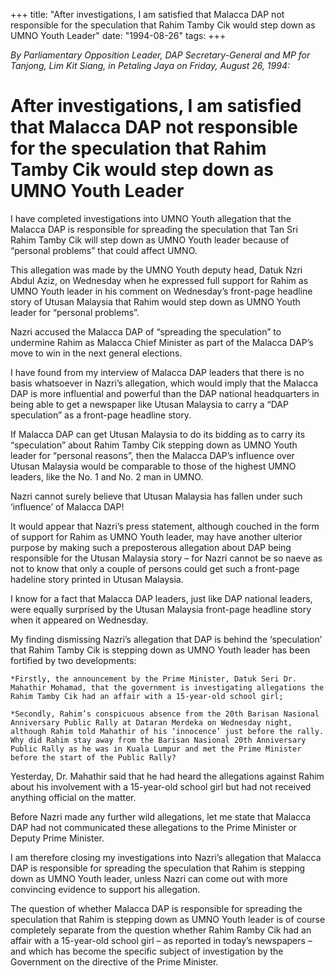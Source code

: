 +++ 
title: "After investigations, I am satisfied that Malacca DAP not responsible for the speculation that Rahim Tamby Cik would step down as UMNO Youth Leader"
date: "1994-08-26"
tags:
+++

_By Parliamentary Opposition Leader, DAP Secretary-General and MP for Tanjong, Lim Kit Siang, in Petaling Jaya on Friday, August 26, 1994:_

# After investigations, I am satisfied that Malacca DAP not responsible for the speculation that Rahim Tamby Cik would step down as UMNO Youth Leader

I have completed investigations into UMNO Youth allegation that the Malacca DAP is responsible for spreading the speculation that Tan Sri Rahim Tamby Cik will step down as UMNO Youth leader because of “personal problems” that could affect UMNO.</u>

This allegation was made by the UMNO Youth deputy head, Datuk Nzri Abdul Aziz, on Wednesday when he expressed full support for Rahim as UMNO Youth leader in his comment on Wednesday’s front-page headline story of Utusan Malaysia that Rahim would step down as UMNO Youth leader for “personal problems”.

Nazri accused the Malacca DAP of “spreading the speculation” to undermine Rahim as Malacca Chief Minister as part of the Malacca DAP’s move to win in the next general elections.

I have found from my interview of Malacca DAP leaders that there is no basis whatsoever in Nazri’s allegation, which would imply that the Malacca DAP is more influential and powerful than the DAP national headquarters in being able to get a newspaper like Utusan Malaysia to carry a “DAP speculation” as a front-page headline story.

If Malacca DAP can get Utusan Malaysia to do its bidding as to carry its “speculation” about Rahim Tamby Cik stepping down as UMNO Youth leader for “personal reasons”, then the Malacca DAP’s influence over Utusan Malaysia would be comparable to those of the highest UMNO leaders, like the No. 1 and No. 2 man in UMNO.

Nazri cannot surely believe that Utusan Malaysia has fallen under such ‘influence’ of Malacca DAP!

It would appear that Nazri’s press statement, although  couched in the form of support for Rahim as UMNO Youth leader, may have another ulterior purpose by making such a preposterous allegation about DAP being responsible for the Utusan Malaysia  story – for Nazri cannot be so naeve as not to know that only a couple of persons could get such a front-page hadeline story printed in Utusan Malaysia.

I know for a fact that Malacca DAP leaders, just like DAP national leaders, were equally surprised by the Utusan Malaysia front-page headline story when it appeared on Wednesday.

My finding dismissing Nazri’s allegation that DAP is behind the ‘speculation’ that Rahim Tamby Cik is stepping down as UMNO Youth leader has been fortified by two developments:

	*Firstly, the announcement by the Prime Minister, Datuk Seri Dr. Mahathir Mohamad, that the government is investigating allegations the Rahim Tamby Cik had an affair with a 15-year-old school girl;

	*Secondly, Rahim’s conspicuous absence from the 20th Barisan Nasional Anniversary Public Rally at Dataran Merdeka on Wednesday night, although Rahim told Mahathir of his ‘innocence’ just before the rally. Why did Rahim stay away from the Barisan Nasional 20th Anniversary Public Rally as he was in Kuala Lumpur and met the Prime Minister before the start of the Public Rally?

Yesterday, Dr. Mahathir said that he had heard the allegations against Rahim about his involvement with a 15-year-old school girl but had not received anything official on the matter.

Before Nazri made any further wild allegations, let me state that Malacca DAP had not communicated these allegations to the Prime Minister or Deputy Prime Minister.

I am therefore closing my investigations into Nazri’s allegation that Malacca DAP  is responsible for spreading the speculation that Rahim is stepping down as UMNO Youth leader, unless Nazri can come out with more convincing evidence to support his allegation.

The question of whether Malacca DAP is responsible for spreading the speculation that Rahim is stepping down as UMNO Youth leader is of course completely separate from the question whether Rahim Ramby Cik had an affair with a 15-year-old school girl – as reported in today’s newspapers – and which has become the specific subject of investigation by the Government on the directive of the Prime Minister.
 
